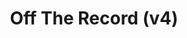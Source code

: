 ---
abv: 6.0%
alt:
availability: Keg
bitterness: 
description: Our fourth edition of our rotating IPA series. In a world of juicy IPA, high bitterness, and extreme flavors we chose to go with subtlety. Falconers Flight and Amarillo hops for a nice easy drinking IPA.
gravity: 
hops: 
ibu: N/A
img: off-the-record-v1.jpg
layout: beer
malt: 
modal-id: off-the-record-v4
title: Off The Record (v4)
on-tap: yup
sourness: 
style: Hazy IPA
---